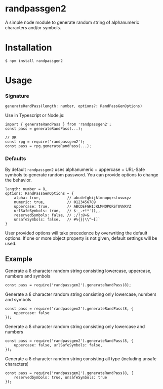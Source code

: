 # randpassgen2

A simple node module to generate random string of alphanumeric characters and/or symbols. 

# Installation

```
$ npm install randpassgen2
```

# Usage
### Signature
```
generateRandPass(length: number, options?: RandPassGenOptions)
```
Use in Typescript or Node.js:
```
import { generateRandPass } from 'randpassgen2';
const pass = generateRandPass(...);

// OR
const rpg = require('randpassgen2');
const pass = rpg.generateRandPass(...);
```
### Defaults
By default `randpassgen2` uses alphanumeric + uppercase + URL-Safe symbols to generate random password. You can provide options to change the behavior. 
```
length: number = 8,
options: RandPassGenOptions = {
    alpha: true,            // abcdefghijklmnopqrstuvwxyz
    numeric: true,          // 0123456789
    uppercase: true,        // ABCDEFGHIJKLMNOPQRSTUVWXYZ
    urlSafeSymbols: true,   // $-_.+!*'(),,
    reservedSymbols: false, // ;/?:@=&
    unsafeSymbols: false,   // #%{}|\\^~[]`
}
```

User provided options will take precedence by overwriting the default options. If one or more object property is not given, default settings will be used.

## Example
Generate a 8 character random string consisting lowercase, uppercase, numbers and symbols
```
const pass = require('randpassgen2').generateRandPass(8);
```

Generate a 8 character random string consisting only lowercase, numbers and symbols
```
const pass = require('randpassgen2').generateRandPass(8, {
    uppercase: false
});
```

Generate a 8 character random string consisting only lowercase and numbers
```
const pass = require('randpassgen2').generateRandPass(8, {
    uppercase: false, urlSafeSymbols: false,
});
```

Generate a 8 character random string consisting all type (including unsafe characters)
```
const pass = require('randpassgen2').generateRandPass(8, {
    reservedSymbols: true, unsafeSymbols: true
});
```